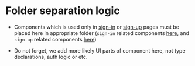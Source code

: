 # Folder separation logic

- Components which is used only in [sign-in](<../../app/(auth)/sign-in/page.tsx>) or [sign-up](<../../app/(auth)/sign-up/page.tsx>) pages must be placed here in appropriate folder (`sign-in` related components [here](./sign-in), and `sign-up` related components [here](./sign-up))

- Do not forget, we add more likely UI parts of component here, not type declarations, auth logic or etc.
